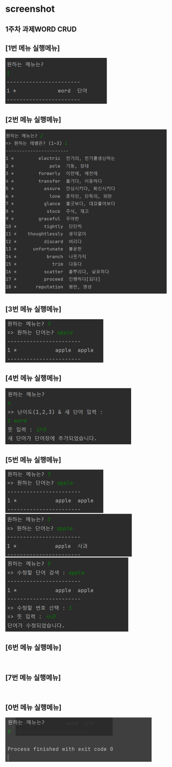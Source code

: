 # screenshot
## 1주차 과제WORD CRUD

## [1번 메뉴 실행메뉴]
<img src = 'https://github.com/hankukinindaecodingmotha/Project_1/blob/master/screenshot/1.%20%EB%A9%94%EB%89%B4.PNG?raw=true'>

## [2번 메뉴 실행메뉴]
<img src = 'https://github.com/hankukinindaecodingmotha/Project_1/blob/master/screenshot/2%EB%B2%88%20%EA%B2%B0%EA%B3%BC.PNG?raw=true'>

## [3번 메뉴 실행메뉴]
<img src = 'https://github.com/hankukinindaecodingmotha/Project_1/blob/master/screenshot/%EB%A9%94%EB%89%B43.PNG?raw=true'>

## [4번 메뉴 실행메뉴]
<img src = 'https://github.com/hankukinindaecodingmotha/Project_1/blob/master/screenshot/4.%20%EB%A9%94%EB%89%B4.PNG?raw=true'>

## [5번 메뉴 실행메뉴]
<img src = 'https://github.com/hankukinindaecodingmotha/Project_1/blob/master/screenshot/%EB%A9%94%EB%89%B43.PNG?raw=true'>
<img src = 'https://github.com/hankukinindaecodingmotha/Project_1/blob/master/screenshot/5-1%EB%A9%94%EB%89%B4.PNG?raw=true'>
<img src = 'https://github.com/hankukinindaecodingmotha/Project_1/blob/master/screenshot/5-2%EB%A9%94%EB%89%B4.PNG?raw=true'>

## [6번 메뉴 실행메뉴]
<img src = ''>

## [7번 메뉴 실행메뉴]
<img src = ''>

## [0번 메뉴 실행메뉴]
<img src = 'https://github.com/hankukinindaecodingmotha/Project_1/blob/master/screenshot/0.%20%EB%A9%94%EB%89%B4.PNG?raw=true'>
